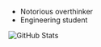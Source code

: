 <!--- @todo
- Use this API for the "top languages" card: https://github-readme-stats.vercel.app/api/top-langs/?username=asadhumayun&layout=compact&count_private=true&langs_count=8&hide_border=true&theme=react

Displaying no info atm, I can only assume due to a lack of data
--->
- Notorious overthinker 
- Engineering student 

![GitHub Stats](https://github-readme-stats.vercel.app/api/top-langs/?username=asadhumayun&layout=compact&count_private=true&langs_count=8&hide_border=true&theme=react)

<!-- [![GitHub Streak](http://github-readme-streak-stats.herokuapp.com?user=asadhumayun&theme=vue-dark&date_format=M%20j%5B%2C%20Y%5D)](https://git.io/streak-stats) --->


<!--![GitHub Stats](https://github-readme-stats.vercel.app/api?username=asadhumayun&show_icons=true&theme=vue-dark) --->
